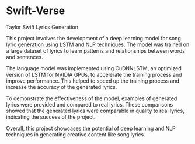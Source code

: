 # Swift-Verse
Taylor Swift Lyrics Generation

This project involves the development of a deep learning model for song lyric generation using LSTM and NLP techniques. The model was trained on a large dataset of lyrics to learn patterns and relationships between words and sentences.

The language model was implemented using CuDNNLSTM, an optimized version of LSTM for NVIDIA GPUs, to accelerate the training process and improve performance. This helped to speed up the training process and increase the accuracy of the generated lyrics.

To demonstrate the effectiveness of the model, examples of generated lyrics were provided and compared to real lyrics. These comparisons showed that the generated lyrics were comparable in quality to real lyrics, indicating the success of the project.

Overall, this project showcases the potential of deep learning and NLP techniques in generating creative content like song lyrics.
